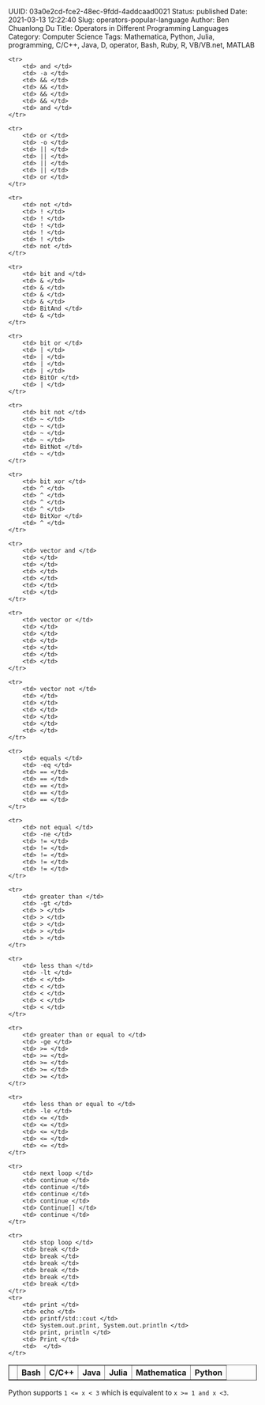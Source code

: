UUID: 03a0e2cd-fce2-48ec-9fdd-4addcaad0021
Status: published
Date: 2021-03-13 12:22:40
Slug: operators-popular-language
Author: Ben Chuanlong Du
Title: Operators in Different Programming Languages
Category: Computer Science
Tags: Mathematica, Python, Julia, programming, C/C++, Java, D, operator, Bash, Ruby, R, VB/VB.net, MATLAB

<table border="1" align="center">
    <tr>
        <th> </th>
        <th>Bash</th>
        <th>C/C++</th>
        <th>Java</th>
        <th>Julia</th>
        <th>Mathematica</th>
        <th>Python</th>
    </tr>   

    <tr>
        <td> and </td>
        <td> -a </td>
        <td> && </td>
        <td> && </td>
        <td> && </td>
        <td> && </td>
        <td> and </td>
    </tr>

    <tr>
        <td> or </td>
        <td> -o </td>
        <td> || </td>
        <td> || </td>
        <td> || </td>
        <td> || </td>
        <td> or </td>
    </tr>

    <tr>
        <td> not </td>
        <td> ! </td>
        <td> ! </td>
        <td> ! </td>
        <td> ! </td>
        <td> ! </td>
        <td> not </td>
    </tr>

    <tr>
        <td> bit and </td>
        <td> & </td>
        <td> & </td>
        <td> & </td>
        <td> & </td>
        <td> BitAnd </td>
        <td> & </td>
    </tr>

    <tr>
        <td> bit or </td>
        <td> | </td>
        <td> | </td>
        <td> | </td>
        <td> | </td>
        <td> BitOr </td>
        <td> | </td>
    </tr>

    <tr>
        <td> bit not </td>
        <td> ~ </td>
        <td> ~ </td>
        <td> ~ </td>
        <td> ~ </td>
        <td> BitNot </td>
        <td> ~ </td>
    </tr>

    <tr>
        <td> bit xor </td>
        <td> ^ </td>
        <td> ^ </td>
        <td> ^ </td>
        <td> ^ </td>
        <td> BitXor </td>
        <td> ^ </td>
    </tr>

    <tr>
        <td> vector and </td>
        <td> </td>
        <td> </td>
        <td> </td>
        <td> </td>
        <td> </td>
        <td> </td>
    </tr>

    <tr>
        <td> vector or </td>
        <td> </td>
        <td> </td>
        <td> </td>
        <td> </td>
        <td> </td>
        <td> </td>
    </tr>

    <tr>
        <td> vector not </td>
        <td> </td>
        <td> </td>
        <td> </td>
        <td> </td>
        <td> </td>
        <td> </td>
    </tr>

    <tr>
        <td> equals </td>
        <td> -eq </td>
        <td> == </td>
        <td> == </td>
        <td> == </td>
        <td> == </td>
        <td> == </td>
    </tr>

    <tr>
        <td> not equal </td>
        <td> -ne </td>
        <td> != </td>
        <td> != </td>
        <td> != </td>
        <td> != </td>
        <td> != </td>
    </tr>

    <tr>
        <td> greater than </td>
        <td> -gt </td>
        <td> > </td>
        <td> > </td>
        <td> > </td>
        <td> > </td>
        <td> > </td>
    </tr>

    <tr>
        <td> less than </td>
        <td> -lt </td>
        <td> < </td>
        <td> < </td>
        <td> < </td>
        <td> < </td>
        <td> < </td>
    </tr>

    <tr>
        <td> greater than or equal to </td>
        <td> -ge </td>
        <td> >= </td>
        <td> >= </td>
        <td> >= </td>
        <td> >= </td>
        <td> >= </td>
    </tr>

    <tr>
        <td> less than or equal to </td>
        <td> -le </td>
        <td> <= </td>
        <td> <= </td>
        <td> <= </td>
        <td> <= </td>
        <td> <= </td>
    </tr>   

    <tr>
        <td> next loop </td>
        <td> continue </td>
        <td> continue </td>
        <td> continue </td>
        <td> continue </td>
        <td> Continue[] </td>
        <td> continue </td>
    </tr>
    
    <tr> 
        <td> stop loop </td>
        <td> break </td>
        <td> break </td>
        <td> break </td>
        <td> break </td>
        <td> break </td>
        <td> break </td>
    </tr>
    <tr>
        <td> print </td>
        <td> echo </td>
        <td> printf/std::cout </td>
        <td> System.out.print, System.out.println </td>
        <td> print, println </td>
        <td> Print </td>
        <td>  </td>
    </tr>


</table>
        

Python supports `1 <= x < 3`
which is equivalent to `x >= 1 and x <3`.
